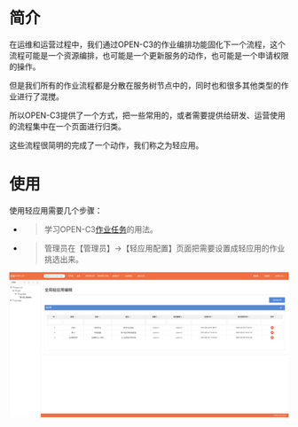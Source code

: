 # 简介

在运维和运营过程中，我们通过OPEN-C3的作业编排功能固化下一个流程，这个流程可能是一个资源编排，也可能是一个更新服务的动作，也可能是一个申请权限的操作。

但是我们所有的作业流程都是分散在服务树节点中的，同时也和很多其他类型的作业进行了混搅。

所以OPEN-C3提供了一个方式，把一些常用的，或者需要提供给研发、运营使用的流程集中在一个页面进行归类。

这些流程很简明的完成了一个动作，我们称之为轻应用。

# 使用

使用轻应用需要几个步骤：

* > 学习OPEN-C3[作业任务](/作业任务/README.md)的用法。
* > 管理员在【管理员】->【轻应用配置】页面把需要设置成轻应用的作业挑选出来。

![轻应用管理](/轻应用/images/轻应用管理页.png)